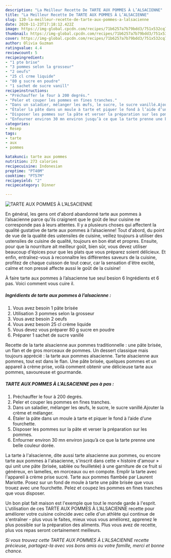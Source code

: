 ```yaml
---
description: "La Meilleur Recette De TARTE AUX POMMES À L’ALSACIENNE"
title: "La Meilleur Recette De TARTE AUX POMMES À L’ALSACIENNE"
slug: 120-la-meilleur-recette-de-tarte-aux-pommes-a-lalsacienne
date: 2020-11-23T17:18:12.422Z
image: https://img-global.cpcdn.com/recipes/71b6257a7b79bdd3/751x532cq70/tarte-aux-pommes-a-lalsacienne-photo-principale-de-la-recette.jpg
thumbnail: https://img-global.cpcdn.com/recipes/71b6257a7b79bdd3/751x532cq70/tarte-aux-pommes-a-lalsacienne-photo-principale-de-la-recette.jpg
cover: https://img-global.cpcdn.com/recipes/71b6257a7b79bdd3/751x532cq70/tarte-aux-pommes-a-lalsacienne-photo-principale-de-la-recette.jpg
author: Olivia Guzman
ratingvalue: 4.4
reviewcount: 5
recipeingredient:
- "1 pte brise"
- "3 pommes selon la grosseur"
- "2 oeufs"
- "25 cl crme liquide"
- "80 g sucre en poudre"
- "1 sachet de sucre vanill"
recipeinstructions:
- "Préchauffer le four à 200 degrés."
- "Peler et couper les pommes en fines tranches."
- "Dans un saladier, mélanger les œufs, le sucre, le sucre vanillé.Ajouter la crème et mélanger."
- "Étaler la pâte dans un moule à tarte et piquer le fond à l’aide d’une fourchette."
- "Disposer les pommes sur la pâte et verser la préparation sur les pommes."
- "Enfourner environ 30 mn environ jusqu’à ce que la tarte prenne une belle couleur dorée."
categories:
- Resep
tags:
- tarte
- aux
- pommes

katakunci: tarte aux pommes 
nutrition: 273 calories
recipecuisine: Indonesian
preptime: "PT40M"
cooktime: "PT57M"
recipeyield: "2"
recipecategory: Dinner

---
```



![TARTE AUX POMMES À L’ALSACIENNE](https://img-global.cpcdn.com/recipes/71b6257a7b79bdd3/751x532cq70/tarte-aux-pommes-a-lalsacienne-photo-principale-de-la-recette.jpg)

En général, les gens ont d'abord abandonné tarte aux pommes à l’alsacienne parce qu'ils craignent que le goût de leur cuisine ne corresponde pas à leurs attentes. Il y a plusieurs choses qui affectent la qualité gustative de tarte aux pommes à l’alsacienne! Tout d'abord, du point de vue de la qualité des ustensiles de cuisine, veillez toujours à utiliser des ustensiles de cuisine de qualité, toujours en bon état et propres. Ensuite, pour que la nourriture ait meilleur goût, bien sûr, vous devez utiliser beaucoup d'épices pour que les plats que vous préparez soient délicieux. Et enfin, entraînez-vous à reconnaître les différentes saveurs de la cuisine, profitez de chaque cuisson de tout cœur, car la sensation d'être excité, calme et non pressé affecte aussi le goût de la cuisine!

<!--inarticleads1-->

À faire tarte aux pommes à l’alsacienne tue seul besion 6 Ingrédients et 6 pas. Voici comment vous cuire il.

##### Ingrédients de tarte aux pommes à l’alsacienne :

1. Vous avez besoin 1 pâte brisée
1. Utilisation 3 pommes selon la grosseur
1. Vous avez besoin 2 oeufs
1. Vous avez besoin 25 cl crème liquide
1. Vous devez vous préparer 80 g sucre en poudre
1. Préparer 1 sachet de sucre vanillé


Recette de la tarte alsacienne aux pommes traditionnelle : une pâte brisée, un flan et de gros morceaux de pommes. Un dessert classique mais toujours apprécié : la tarte aux pommes alsacienne. Tarte alsacienne aux pommes, tout est dans le flan. Une pâte brisée, quelques pommes et un appareil à crème prise, voilà comment obtenir une délicieuse tarte aux pommes, savoureuse et gourmande. 

<!--inarticleads2-->

##### TARTE AUX POMMES À L’ALSACIENNE pas à pas :

1. Préchauffer le four à 200 degrés.
1. Peler et couper les pommes en fines tranches.
1. Dans un saladier, mélanger les œufs, le sucre, le sucre vanillé.Ajouter la crème et mélanger.
1. Étaler la pâte dans un moule à tarte et piquer le fond à l’aide d’une fourchette.
1. Disposer les pommes sur la pâte et verser la préparation sur les pommes.
1. Enfourner environ 30 mn environ jusqu’à ce que la tarte prenne une belle couleur dorée.


La tarte à l&#39;alsacienne, dite aussi tarte alsacienne aux pommes, ou encore tarte aux pommes à l&#39;alsacienne, s&#39;inscrit dans cette « histoire d&#39;amour » qui unit une pâte (brisée, sablée ou feuilletée) à une garniture de ce fruit si généreux, en lamelles, en morceaux ou en compote. Emplir la tarte avec l&#39;appareil à crème prise sucré. Tarte aux pommes flambée par Laurent Mariotte. Posez sur un fond de moule à tarte une pâte brisée que vous trouez avec une fourchette. Pelez et coupez les pommes en fines tranches que vous disposer. 

<!--inarticleads1-->

<p>
Un bon plat fait maison est l'exemple que tout le monde garde à l'esprit. L'utilisation de ces TARTE AUX POMMES À L’ALSACIENNE recette pour améliorer votre cuisine coïncide avec celle d'un athlète qui continue de s'entraîner - plus vous le faites, mieux vous vous améliorez, apprenez le plus possible sur la préparation des aliments. Plus vous avez de recette, plus vos repas seront certainement meilleurs.
</p>

<p>
<i>Si vous trouvez cette TARTE AUX POMMES À L’ALSACIENNE recette précieuse, partagez-la avec vos bons amis ou votre famille, merci et bonne chance.</i>
</p>
